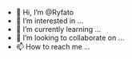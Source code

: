 - 👋 Hi, I’m @Ryfato
- 👀 I’m interested in ...
- 🌱 I’m currently learning ...
- 💞️ I’m looking to collaborate on ...
- 📫 How to reach me ...

<!---
Ryfato/Ryfato is a ✨ special ✨ repository because its `README.md` (this file) appears on your GitHub profile.
You can click the Preview link to take a look at your changes.
--->
